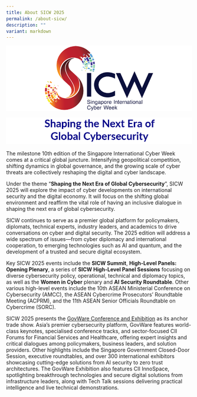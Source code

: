 ```yaml
---
title: About SICW 2025
permalink: /about-sicw/
description: ""
variant: markdown
---
```

![SICW](/images/logos/logo-sicw-full-wspace-lr-h300.png)

![SICW](/images/AboutPgTitle_Blue.png)

The milestone 10th edition of the Singapore International Cyber Week comes at a critical global juncture. Intensifying geopolitical competition, shifting dynamics in global governance, and the growing scale of cyber threats are collectively reshaping the digital and cyber landscape.

Under the theme “**Shaping the Next Era of Global Cybersecurity**”, SICW 2025 will explore the impact of cyber developments on international security and the digital economy. It will focus on the shifting global environment and reaffirm the vital role of having an inclusive dialogue in shaping the next era of global cybersecurity.

SICW continues to serve as a premier global platform for policymakers, diplomats, technical experts, industry leaders, and academics to drive conversations on cyber and digital security. The 2025 edition will address a wide spectrum of issues—from cyber diplomacy and international cooperation, to emerging technologies such as AI and quantum, and the development of a trusted and secure digital ecosystem.

Key SICW 2025 events include the **SICW Summit**, **High-Level Panels: Opening Plenary**, a series of **SICW High-Level Panel Sessions** focusing on diverse cybersecurity policy, operational, technical and diplomacy topics, as well as the **Women in Cyber** plenary and **AI Security Roundtable**. Other various high-level events include the 10th ASEAN Ministerial Conference on Cybersecurity (AMCC), the ASEAN Cybercrime Prosecutors’ Roundtable Meeting (ACPRM), and the 11th ASEAN Senior Officials Roundtable on Cybercrime (SORC).

SICW 2025 presents the [GovWare Conference and Exhibition](https://www.govware.sg/govware/2025/event-info) as its anchor trade show. Asia’s premier cybersecurity platform, GovWare features world-class keynotes, specialised conference tracks, and sector-focused CII Forums for Financial Services and Healthcare, offering expert insights and critical dialogues among policymakers, business leaders, and solution providers. Other highlights include the Singapore Government Closed-Door Session, executive roundtables, and over 300 international exhibitors showcasing cutting-edge solutions from AI security to zero trust architectures. The GovWare Exhibition also features CII InnoSpace, spotlighting breakthrough technologies and secure digital solutions from infrastructure leaders, along with Tech Talk sessions delivering practical intelligence and live technical demonstrations.